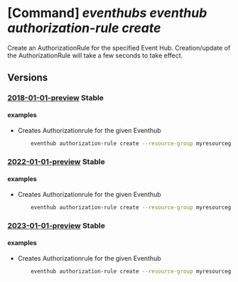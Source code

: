 # [Command] _eventhubs eventhub authorization-rule create_

Create an AuthorizationRule for the specified Event Hub. Creation/update of the AuthorizationRule will take a few seconds to take effect.

## Versions

### [2018-01-01-preview](/Resources/mgmt-plane/L3N1YnNjcmlwdGlvbnMve30vcmVzb3VyY2Vncm91cHMve30vcHJvdmlkZXJzL21pY3Jvc29mdC5ldmVudGh1Yi9uYW1lc3BhY2VzL3t9L2V2ZW50aHVicy97fS9hdXRob3JpemF0aW9ucnVsZXMve30=/2018-01-01-preview.xml) **Stable**

<!-- mgmt-plane /subscriptions/{}/resourcegroups/{}/providers/microsoft.eventhub/namespaces/{}/eventhubs/{}/authorizationrules/{} 2018-01-01-preview -->

#### examples

- Creates Authorizationrule for the given Eventhub
    ```bash
        eventhub authorization-rule create --resource-group myresourcegroup --namespace-name mynamespace --eventhub-name myeventhub --name myauthorule --rights Listen
    ```

### [2022-01-01-preview](/Resources/mgmt-plane/L3N1YnNjcmlwdGlvbnMve30vcmVzb3VyY2Vncm91cHMve30vcHJvdmlkZXJzL21pY3Jvc29mdC5ldmVudGh1Yi9uYW1lc3BhY2VzL3t9L2V2ZW50aHVicy97fS9hdXRob3JpemF0aW9ucnVsZXMve30=/2022-01-01-preview.xml) **Stable**

<!-- mgmt-plane /subscriptions/{}/resourcegroups/{}/providers/microsoft.eventhub/namespaces/{}/eventhubs/{}/authorizationrules/{} 2022-01-01-preview -->

#### examples

- Creates Authorizationrule for the given Eventhub
    ```bash
        eventhub authorization-rule create --resource-group myresourcegroup --namespace-name mynamespace --eventhub-name myeventhub --name myauthorule --rights Listen
    ```

### [2023-01-01-preview](/Resources/mgmt-plane/L3N1YnNjcmlwdGlvbnMve30vcmVzb3VyY2Vncm91cHMve30vcHJvdmlkZXJzL21pY3Jvc29mdC5ldmVudGh1Yi9uYW1lc3BhY2VzL3t9L2V2ZW50aHVicy97fS9hdXRob3JpemF0aW9ucnVsZXMve30=/2023-01-01-preview.xml) **Stable**

<!-- mgmt-plane /subscriptions/{}/resourcegroups/{}/providers/microsoft.eventhub/namespaces/{}/eventhubs/{}/authorizationrules/{} 2023-01-01-preview -->

#### examples

- Creates Authorizationrule for the given Eventhub
    ```bash
        eventhub authorization-rule create --resource-group myresourcegroup --namespace-name mynamespace --eventhub-name myeventhub --name myauthorule --rights Listen
    ```
